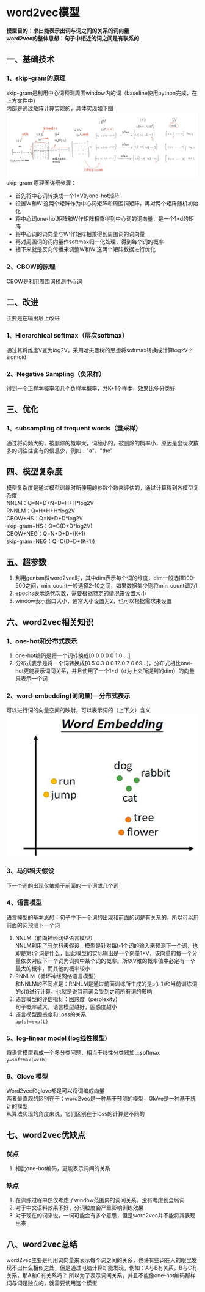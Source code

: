 # word2vec模型
**模型目的：求出能表示出词与词之间的关系的词向量  
word2vec的整体思想：句子中相近的词之间是有联系的**
## 一、基础技术
### 1、skip-gram的原理
skip-gram是利用中心词预测周围window内的词（baseline使用python完成，在上方文件中）  
内部是通过矩阵计算实现的，具体实现如下图  
![skip-gram](pic/skip-gram.png)  
skip-gram 原理图详细步骤：
* 首先将中心词转换成一个1\*V的one-hot矩阵
* 设置W和W’这两个矩阵作为中心词矩阵和周围词矩阵，再对两个矩阵随机初始化
* 将中心词one-hot矩阵和W作矩阵相乘得到中心词的词向量，是一个1\*d的矩阵
* 将中心词的词向量与W’作矩阵相乘得到周围词的词向量
* 再对周围词的词向量作softmax归一化处理，得到每个词的概率
* 接下来就是反向传播来调整W和W’这两个矩阵数据进行优化
### 2、CBOW的原理
CBOW是利用周围词预测中心词  
## 二、改进
主要是在输出层上改进
### 1、Hierarchical softmax（层次softmax）
通过其将维度V变为log2V，采用哈夫曼树的思想将softmax转换成计算log<font size=2>2</font>V个sigmoid
### 2、Negative Sampling（负采样）
得到一个正样本概率和几个负样本概率，共K+1个样本，效果比多分类好
## 三、优化
### 1、subsampling of frequent words（重采样）
通过将词频大的，被删除的概率大，词频小的，被删除的概率小，原因是出现次数多的词往往含有的信息少，例如："a"、"the"
## 四、模型复杂度
模型复杂度是通过模型训练时所使用的参数个数来评估的，通过计算得到各模型复杂度  
NNLM：Q=N\*D+N\*D\*H+H\*log2V  
RNNLM：Q=H\*H+H\*log2V  
CBOW+HS：Q=N\*D+D\*log2V  
skip-gram+HS：Q=C(D+D\*log2V)  
CBOW+NEG：Q=N\*D+D\*(K+1)  
skip-gram+NEG：Q=C(D+D\*(K+1))  
## 五、超参数
1. 利用genism做word2vec时，其中dim表示每个词的维度，dim一般选择100-500之间，min_count一般选择2-10之间，如果数据集少则将min_count调为1
2. epochs表示迭代次数，需要根据特定的情况来设置大小
3. window表示窗口大小，通常大小设置为2，也可以根据需求来设置
## 六、word2vec相关知识
### 1、one-hot和分布式表示
1. one-hot编码是将一个词转换成[0 0 0 0 0 1 0....]
2. 分布式表示是将一个词转换成[0.5 0.3 0 0.12 0.7 0.69...]，分布式相比one-hot更能表示词间关系，并且使用了一个1\*d（d为上文所提到的dim）的向量来表示一个词
### 2、word-embedding(词向量)—分布式表示
可以进行词的向量空间的映射，可以表示词的（上下文）含义  
![embedding](pic/embedding.png)
### 3、马尔科夫假设
下一个词的出现仅依赖于前面的一个词或几个词
### 4、语言模型
语言模型的基本思想：句子中下一个词的出现和前面的词是有关系的，所以可以用前面的词预测下一个词
1. NNLM（前向神经网络语言模型）  
NNLM利用了马尔科夫假设，模型是针对每t-1个词的输入来预测下一个词，也即是第t个词是什么，因此模型的实际输出是一个向量1\*V，该向量的每一个分量依次对应下一个词为词典中某个词的概率。所以V维的概率值中必定有一个最大的概率，而其他的概率较小
2. RNNLM（循环神经网络语言模型）  
和NNLM的不同点是：RNNLM是通过前面训练所生成的是s(t-1)和当前训练词的s(t)进行计算，也就是说当前词会受到之前所有词的影响
3. 语言模型的评估指标：困惑度（perplexity）  
句子概率越大，语言模型越好，困惑度越小
4. 语言模型困惑度和Loss的关系  
`pp(s)=exp(L)`
### 5、log-linear model (log线性模型)
将语言模型看成一个多分类问题，相当于线性分类器加上softmax  
`y=softmax(wx+b)`
### 6、Glove 模型
Word2vec和glove都是可以将词编成向量  
两者最直观的区别在于：word2vec是一种基于预测的模型，GloVe是一种基于统计的模型  
从算法实现的角度来说，它们区别在于loss的计算是不同的
## 七、word2vec优缺点
### 优点
1. 相比one-hot编码，更能表示词间的关系
### 缺点
1. 在训练过程中仅仅考虑了window范围内的词间关系，没有考虑到全局词
2. 对于中文语料效果不好，分词粒度会严重影响训练效果
3. 对于现在的词来说，一词可能会有多个意思，但是word2vec并不能将其表现出来
## 八、word2vec总结
word2vec主要是利用词向量来表示每个词之间的关系，也许有些词在人的眼里发现不出什么相似之处，但是通过电脑计算却能发现，例如：A与B有关系，B与C有关系，那A和C有关系吗？
所以为了表示词间关系，并且不能像one-hot编码那样词与词是独立的，就需要使用这个模型






